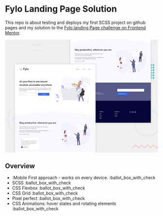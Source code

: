 # Fylo Landing Page Solution

This repo is about testing and deploys my first SCSS project on github pages and my solution to the [Fylo landing Page challenge on Frontend Mentor](https://www.frontendmentor.io/challenges/fylo-landing-page-with-two-column-layout-5ca5ef041e82137ec91a50f5).

![Screenshot](desktop-preview.jpg)

## Overview

* :Mobile First approach - works on every device. :ballot_box_with_check
* SCSS :ballot_box_with_check
* CSS Flexbox :ballot_box_with_check
* CSS Grid :ballot_box_with_check
* Pixel perfect :ballot_box_with_check
* CSS Animations: hover states and rotating elements :ballot_box_with_check
